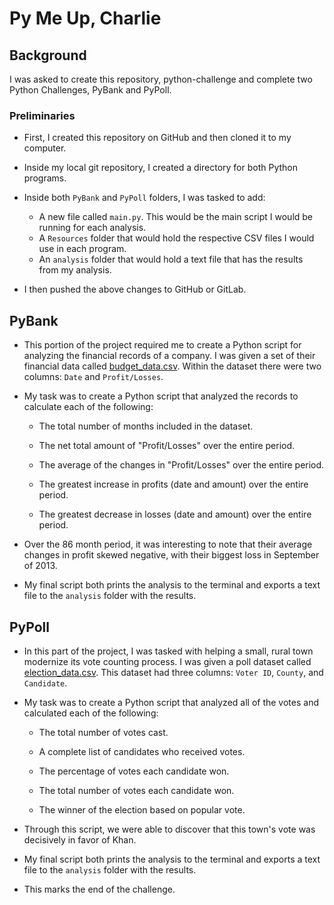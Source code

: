 # Py Me Up, Charlie

## Background

I was asked to create this repository, python-challenge and complete two Python Challenges, PyBank and PyPoll. 

### Preliminaries

* First, I created this repository on GitHub and then cloned it to my computer.

* Inside my local git repository, I created a directory for both Python programs. 

* Inside both `PyBank` and `PyPoll` folders, I was tasked to add:

  * A new file called `main.py`. This would be the main script I would be running for each analysis.
  * A `Resources` folder that would hold the respective CSV files I would use in each program. 
  * An `analysis` folder that would hold a text file that has the results from my analysis.

* I then pushed the above changes to GitHub or GitLab.

## PyBank

* This portion of the project required me to create a Python script for analyzing the financial records of a company. I was given a set of their financial data called [budget_data.csv](PyBank/Resources/budget_data.csv). Within the dataset there were two columns: `Date` and `Profit/Losses`. 

* My task was to create a Python script that analyzed the records to calculate each of the following:

  * The total number of months included in the dataset.

  * The net total amount of "Profit/Losses" over the entire period.

  * The average of the changes in "Profit/Losses" over the entire period.

  * The greatest increase in profits (date and amount) over the entire period.

  * The greatest decrease in losses (date and amount) over the entire period.

* Over the 86 month period, it was interesting to note that their average changes in profit skewed negative, with their biggest loss in September of 2013.

* My final script both prints the analysis to the terminal and exports a text file to the `analysis` folder with the results.

## PyPoll


* In this part of the project, I was tasked with helping a small, rural town modernize its vote counting process. I was given a poll dataset called [election_data.csv](PyPoll/Resources/election_data.csv). This dataset had three columns: `Voter ID`, `County`, and `Candidate`. 

* My task was to create a Python script that analyzed all of the votes and calculated each of the following:

  * The total number of votes cast.

  * A complete list of candidates who received votes.

  * The percentage of votes each candidate won.

  * The total number of votes each candidate won.

  * The winner of the election based on popular vote.

* Through this script, we were able to discover that this town's vote was decisively in favor of Khan.

* My final script both prints the analysis to the terminal and exports a text file to the `analysis` folder with the results.
* This marks the end of the challenge.